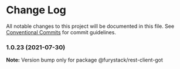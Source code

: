 # Change Log

All notable changes to this project will be documented in this file.
See [Conventional Commits](https://conventionalcommits.org) for commit guidelines.

### 1.0.23 (2021-07-30)

**Note:** Version bump only for package @furystack/rest-client-got
